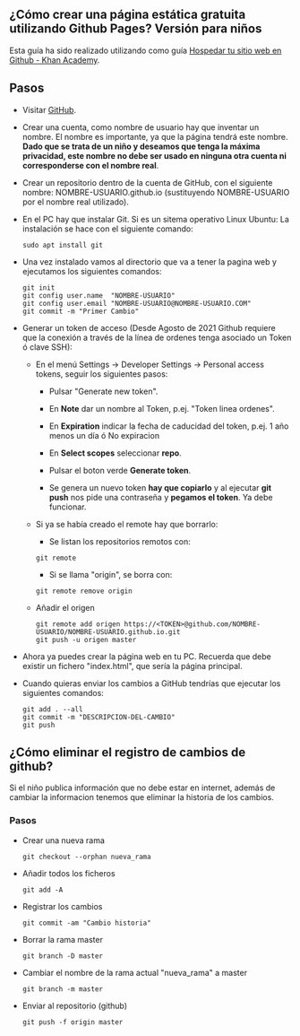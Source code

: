 ## ¿Cómo crear una página estática gratuita utilizando Github Pages? Versión para niños

Esta guía ha sido realizado utilizando como guía [Hospedar tu sitio web en Github - Khan Academy](https://es.khanacademy.org/computing/computer-programming/html-css/web-development-tools/a/hosting-your-website-on-github).

## Pasos

- Visitar [GitHub](https://github.com).

- Crear una cuenta, como nombre de usuario hay que inventar un nombre. El nombre es importante, ya que la página tendrá este nombre. **Dado que se trata de un niño y deseamos que tenga la máxima privacidad, este nombre no debe ser usado en ninguna otra cuenta ni corresponderse con el nombre real**.

- Crear un repositorio dentro de la cuenta de GitHub, con el siguiente nombre: NOMBRE-USUARIO.github.io (sustituyendo NOMBRE-USUARIO por el nombre real utilizado).

- En el PC hay que instalar Git. Si es un sitema operativo Linux Ubuntu: La instalación se hace con el siguiente comando:
	
	```
	sudo apt install git
	```

- Una vez instalado vamos al directorio que va a tener la pagina web y ejecutamos los siguientes comandos:

	```
	git init
	git config user.name  "NOMBRE-USUARIO"
	git config user.email "NOMBRE-USUARIO@NOMBRE-USUARIO.COM"
	git commit -m "Primer Cambio"
	```
	
- Generar un token de acceso (Desde Agosto de 2021 Github requiere que la conexión a través de la línea de ordenes tenga asociado un Token ó clave SSH):

	- En el menú Settings -> Developer Settings -> Personal access tokens, seguir los siguientes pasos:
	
		- Pulsar "Generate new token".
		
		- En **Note** dar un nombre al Token, p.ej. "Token linea ordenes".
	
		- En **Expiration** indicar la fecha de caducidad del token, p.ej. 1 año menos un día ó No expiracion
		
		- En **Select scopes** seleccionar **repo**.
		
		- Pulsar el boton verde **Generate token**.
		
		- Se genera un nuevo token **hay que copiarlo** y al ejecutar **git push** nos pide una contraseña y **pegamos el token**. Ya debe funcionar.
		
	- Si ya se había creado el remote hay que borrarlo:
	
		- Se listan los repositorios remotos con:
		
		```
		git remote 
		```
		
		- Si se llama "origin", se borra con:
		
		```
		git remote remove origin
		```
			
		
	- Añadir el origen
		
		```
		git remote add origen https://<TOKEN>@github.com/NOMBRE-USUARIO/NOMBRE-USUARIO.github.io.git
		git push -u origen master
		```

- Ahora ya puedes crear la página web en tu PC. Recuerda que debe existir un fichero "index.html", que sería la página principal.

- Cuando quieras enviar los cambios a GitHub tendrías que ejecutar los siguientes comandos:

	```
	git add . --all
	git commit -m "DESCRIPCION-DEL-CAMBIO"
	git push
	```

## ¿Cómo eliminar el registro de cambios de github?

Si el niño publica información que no debe estar en internet, además de cambiar la informacion tenemos que eliminar la historia de los cambios.

### Pasos

- Crear una nueva rama

	```
	git checkout --orphan nueva_rama
	```

- Añadir todos los ficheros

	```
	git add -A
	```

- Registrar los cambios

	```
	git commit -am "Cambio historia"
	```

- Borrar la rama master

	```
	git branch -D master
	```

- Cambiar el nombre de la rama actual "nueva_rama" a master

	```
	git branch -m master
	```

- Enviar al repositorio (github)

	```
	git push -f origin master
	```

